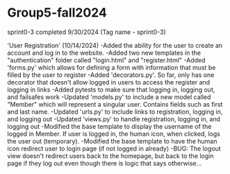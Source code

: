 # Group5-fall2024

sprint0-3 completed 9/30/2024 (Tag name - sprint0-3)

'User Registration' (10/14/2024)
-Added the ability for the user to create an account and log in to the website.
-Added two new templates in the "authentication" folder called "login.html" and "register.html"
-Added 'forms.py' which allows for defining a form with information that must be filled by the user to register
-Added 'decorators.py'. So far, only has one decorator that doesn't allow logged in users to access the register and logging in links
-Added pytests to make sure that logging in, logging out, and failsafes work
-Updated 'models.py' to include a new model called "Member" which will represent a singular user. Contains fields such as first and last name.
-Updated 'urls.py' to include links to registration, logging in, and logging out
-Updated 'views.py' to handle registration, logging in, and logging out
-Modified the base template to display the username of the logged in Member. If user is logged in, the human icon, when clicked, logs the user out (temporary).
-Modified the base template to have the human icon redirect user to login page (if not logged in already)
-BUG: The logout view doesn't redirect users back to the homepage, but back to the login page if they log out even though there is logic that says otherwise...